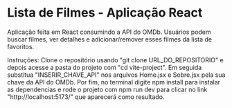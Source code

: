 # Lista de Filmes - Aplicação React

Aplicação feita em React consumindo a API do OMDb.
Usuários podem buscar filmes, ver detalhes e adicionar/remover esses filmes da lista de favoritos.

Instruções: 
Clone o repositório usando "git clone URL_DO_REPOSITORIO" e depois acesse a pasta do projeto com "cd vite-project". Em seguida substitua "INSERIR_CHAVE_API" nos arquivos Home.jsx e Sobre.jsx pela sua chave da API do OMDb. 
Por fim, no terminal digite npm install para instalar as dependencias e rode o projeto com npm run dev para clicar no link "http://localhost:5173/" que aparecerá como resultado.

